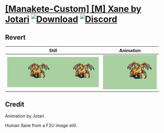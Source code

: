 # [\[Manakete-Custom\] \[M\] Xane by Jotari](./) [![Download](https://img.shields.io/badge/Download--red?style=social&logo=github)](https://minhaskamal.github.io/DownGit/#/home?url=https://github.com/Klokinator/FE-Repo/tree/main/Battle%20Animations%2FMonsters%20-%20Dragons%20and%20Special%2F%5BManakete-Custom%5D%20%5BM%5D%20Xane%20by%20Jotari%2F8.%20Revert) [![Discord](https://img.shields.io/badge/Discord--blue?style=social&logo=discord)](https://discord.gg/C7VNGnyTPA)

## Revert

| Still | Animation |
| :---: | :-------: |
| ![Revert still](./Revert_000.png) | ![Revert](./Revert.gif) |

## Credit

Animation by Jotari.

Human Xane from a F2U image still.

